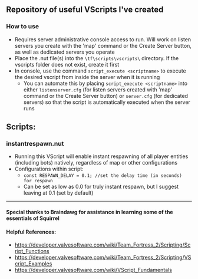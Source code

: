 ## Repository of useful VScripts I've created

### How to use
- Requires server administrative console access to run. Will work on listen servers you create with the 'map' command or the Create Server button, as well as dedicated servers you operate
- Place the .nut file(s) into the `\tf\scripts\vscripts\` directory. If the vscripts folder does not exist, create it first
- In console, use the command `script_execute <scriptname>` to execute the desired vscript from inside the server when it is running
  - You can automate this by placing `script_execute <scriptname>` into either `listenserver.cfg` (for listen servers created with 'map' command or the Create Server button) or `server.cfg` (for dedicated servers) so that the script is automatically executed when the server runs

## Scripts:
### instantrespawn.nut
- Running this VScript will enable instant respawning of all player entities (including bots) natively, regardless of map or other configurations
- Configurations within script:
  - `const RESPAWN_DELAY = 0.1; //set the delay time (in seconds) for respawn`
  - Can be set as low as 0.0 for truly instant respawn, but I suggest leaving at 0.1 (set by default)

___

#### Special thanks to Braindawg for assistance in learning some of the essentials of Squirrel

#### Helpful References: 
- https://developer.valvesoftware.com/wiki/Team_Fortress_2/Scripting/Script_Functions
- https://developer.valvesoftware.com/wiki/Team_Fortress_2/Scripting/VScript_Examples
- https://developer.valvesoftware.com/wiki/VScript_Fundamentals
